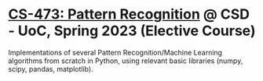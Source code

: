 # [CS-473: Pattern Recognition](https://www.csd.uoc.gr/~hy473/) @ CSD - UoC, Spring 2023 (Elective Course)

Implementations of several Pattern Recognition/Machine Learning algorithms from scratch in Python, using relevant basic libraries (numpy, scipy, pandas, matplotlib).